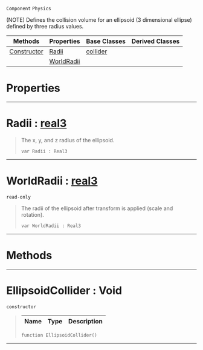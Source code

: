  `Component` `Physics`



(NOTE) Defines the collision volume for an ellipsoid (3 dimensional ellipse) defined by three radius values.

|Methods|Properties|Base Classes|Derived Classes|
|---|---|---|---|
|[ Constructor](https://plasmaengine.github.io/PlasmaDocs/Plasma1/C++/code_reference/class_reference/ellipsoidcollider.md#ellipsoidcollider-void)|[ Radii](https://plasmaengine.github.io/PlasmaDocs/Plasma1/C++/code_reference/class_reference/ellipsoidcollider.md#radii-plasma-engine-docume)|[collider](https://plasmaengine.github.io/PlasmaDocs/Plasma1/C++/code_reference/class_reference/collider.md)| |
| |[ WorldRadii](https://plasmaengine.github.io/PlasmaDocs/Plasma1/C++/code_reference/class_reference/ellipsoidcollider.md#worldradii-plasma-engine-d)| | |


 #  Properties


---  
 #  Radii : [real3](https://plasmaengine.github.io/PlasmaDocs/Plasma1/C++/code_reference/lightning_base_types/real3.md)

> The x, y, and z radius of the ellipsoid.
> ``` lang=cpp, name=Lightning
> var Radii : Real3


---  
 #  WorldRadii : [real3](https://plasmaengine.github.io/PlasmaDocs/Plasma1/C++/code_reference/lightning_base_types/real3.md)

 `read-only`

> The radii of the ellipsoid after transform is applied (scale and rotation).
> ``` lang=cpp, name=Lightning
> var WorldRadii : Real3


---  
 #  Methods


---  
 #  EllipsoidCollider : Void

 `constructor`

> 
> |Name|Type|Description|
> |---|---|---|
> ``` lang=cpp, name=Lightning
> function EllipsoidCollider()
> ``` 


---  
 

 